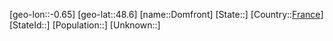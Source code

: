 ﻿---
location: [48.6,-0.65]
type: City
tags:
- geo/City


SpocWebEntityId: 29832
isDeleted: false
confidential: public

---
[geo-lon::-0.65]
[geo-lat::48.6]
[name::Domfront]
[State::]
[Country::[France](geo/Continent/Europe/France.md)]
[StateId::]
[Population::]
[Unknown::]

